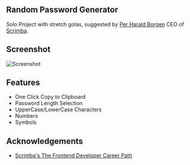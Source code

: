 ## Random Password Generator

Solo Project with stretch golas, suggested by [Per Harald Borgen](https://twitter.com/perborgen) CEO of [Scrimba](https://scrimba.com/).


## Screenshot

![Screenshot](https://i.imgur.com/0oKqeDb.png)


## Features

- One Click Copy to Clipboard
- Password Length Selection
- UpperCase/LowerCase Characters
- Numbers
- Symbols


## Acknowledgements

 - [Scrimba's The Frontend Developer Career Path](https://scrimba.com/learn/frontend)